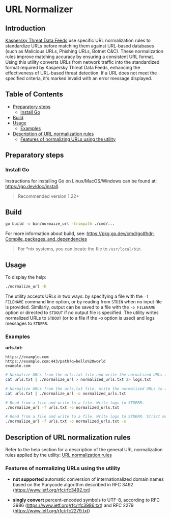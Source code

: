 # URL Normalizer

## Introduction
[Kaspersky Threat Data Feeds](https://support.kaspersky.com/datafeeds/about/13849) use specific URL normalization rules to standardize URLs before matching them against URL-based databases (such as Malicious URLs, Phishing URLs, Botnet C&C). These normalization rules improve matching accuracy by ensuring a consistent URL format. Using this utility converts URLs from network traffic into the standardized format required by Kaspersky Threat Data Feeds, enhancing the effectiveness of URL-based threat detection. If a URL does not meet the specified criteria, it's marked invalid with an error message displayed.

## Table of Contents

  * [Preparatory steps](#preparatory-steps)
    * [Install Go](#install-go)
  * [Build](#build)
  * [Usage](#usage)
    * [Examples](#examples)
  * [Description of URL normalization rules](#description-of-url-normalization-rules)
    * [Features of normalizing URLs using the utility](#features-of-normalizing-urls-using-the-utility)

## Preparatory steps

### Install Go

Instructions for installing Go on Linux/MacOS/Windows can be found at: https://go.dev/doc/install.

> Recommended version 1.22+

## Build

```bash
go build -o bin/normaize_url -trimpath ./cmd/...
```

For more information about build, see: https://pkg.go.dev/cmd/go#hdr-Compile_packages_and_dependencies

> For *nix systems, you can locate the file to `/usr/local/bin`.

## Usage

To display the help:
```bash
./normalize_url -h
```
The utility accepts URLs in two ways: by specifying a file with the `-f FILENAME` command line option, or by reading from `STDIN` when no input file is provided.
Similarly, output can be saved to a file with the `-o FILENAME` option or directed to `STDOUT` if no output file is specified.
The utility writes normalized URLs to `STDOUT` (or to a file if the -o option is used) and logs messages to `STDERR`.

### Examples

**urls.txt:**
```text
https://example.com
https://example.com:443/path?q=hello%20world
example.com
```

```bash
# Normalize URLs from the urls.txt file and write the normalized URLs and logs to separate files:
cat urls.txt | ./normalize_url > normalized_urls.txt 2> logs.txt

# Normalize URLs from the urls.txt file. Write the normalized URLs to a file, and write the logs to STDERR:
cat urls.txt | ./normalize_url -o normalized_urls.txt

# Read from a file and write to a file. Write logs to STDERR:
./normalize_url -f urls.txt -o normalized_urls.txt

# Read from a file and write to a file. Write logs to STDERR. Strict mode: stop normalization if an error occurs:
./normalize_url -f urls.txt -o normalized_urls.txt -s
```
## Description of URL normalization rules
Refer to the help section for a description of the general URL normalization rules applied by the utility: [URL normalization rules](https://tip.kaspersky.com/Help/TIDF/en-US/UrlNormalizationRules.htm)

### Features of normalizing URLs using the utility

- **not supported** automatic conversion of internationalized domain names based on the Punycode algorithm described in RFC 3492 (https://www.ietf.org/rfc/rfc3492.txt)

- **singly convert** percent-encoded symbols to UTF-8, according to RFC 3986 (https://www.ietf.org/rfc/rfc3986.txt) and RFC 2279 (https://www.ietf.org/rfc/rfc2279.txt) 

